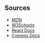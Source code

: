 <!-- # BeerMe
## Abstract
BeerMe is a brewery app that presents the user with the ability to search for breweries by state, to see a given brewery's city, address, and website. 

## Project Background
This web application was developed for the Turing School of Software and Design's Mod 3 Showcase Project. Students were asked to select an API and create a website using React, Router, and Cypress within a 5 day time period.

Brewery data for the project was accessed from the public [Brewery DB API](https://api.openbrewerydb.org). 
## Technologies
  - React
  - CSS & HTML
  - Webpack module bundler
  - Cypress end-to-end testing framework
  - Postman (for API request testing)
  - GitHub Projects
  - Figma and Adobe Illustrator for wireframing


## Contributors
This was a solo project completed by myself in 5 days.
- Kelli Watkins - [Github](https://github.com/klwats) [LinkedIn](https://www.linkedin.com/in/kelli-watkins-1b73418b/)

## Project Specification
[Project Spec and Rubric](https://frontend.turing.edu/projects/module-3/showcase.html)

## Learning Goals/Evolution of Project/Reflections
My goal for this project was to design and build an app from beginning to end and using React and Router. I wanted to make sure at the end of the project I had a better understanding of how React works and feel more comfortable with how information is passed between components

I started by finding an API that I felt I would be able to use effectively. I then designed an app using Figma to wireframe and GitHub projects to break down the tasks involved. Since I only had five days to complete this project, each morning I came up with a very specific gameplan as to what I needed to accomplish that day and how much time to set aside for each task.

I still need to work on breaking down each task to very specific work tickets to prevent myself from getting overwhelmed. I do feel that I gained a much better understanding of how to time block for tasks though. Overall, I am proud of what I was able to accomplish, given the time constraints.

## Set Up
### Option 1: Visit the Deployed Site
(https://beerme-2a0ku0rfd-klwats.vercel.app/breweries/Oregon)
### Option 2: Installing the Repository Locally
1. Fork the following repository to your GitHub account: (https://github.com/klwats/beerme)
1. Copy SSH key on GitHub inside the code dropdown.
1. Using the terminal, run git clone.
1. cd into the repository.
1. Open the repository in your text editor.
1. Run npm install
1. Run npm start
1. Click the hyperlink where the project is running to launch the application in the web browser, or enter http://localhost:3000/ into your web browser. -->


## Sources
  - [MDN](http://developer.mozilla.org/en-US/)
  - [W3Schools](https://www.w3schools.com/)
  - [React Docs](https://reactjs.org/docs/getting-started.html)
  - [Cypress Docs](https://docs.cypress.io/guides/overview/why-cypress.html)
